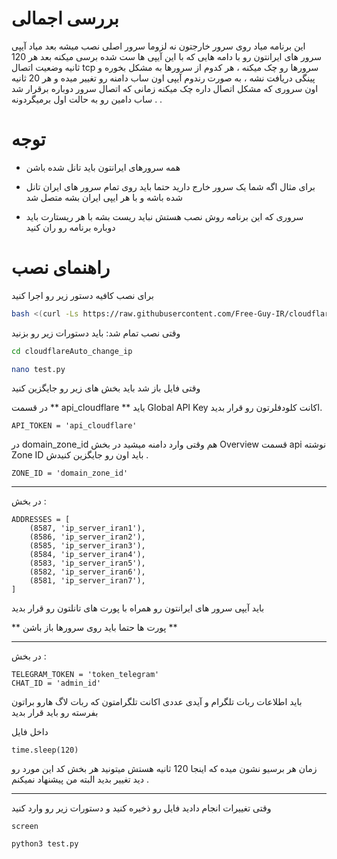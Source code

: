 # بررسی اجمالی

این برنامه میاد روی سرور خارجتون نه لزوما سرور اصلی نصب میشه بعد میاد  آیپی سرور های ایرانتون رو با دامه هایی که با این آیپی ها ست شده  برسی میکنه بعد هر 120 ثانیه وضعیت اتصال tcp سرورها رو چک میکنه ،   هر کدوم از سرورها به مشکل بخوره و  پینگی دریافت نشه ، به صورت رندوم آیپی اون ساب دامنه رو تغییر میده و   هر 20 ثانیه اون سروری که  مشکل اتصال داره  چک میکنه  زمانی که اتصال سرور دوباره برقرار شد  ساب دامین رو به حالت اول برمیگردونه . .

# توجه
- همه سرورهای ایرانتون باید  تانل شده  باشن 

- برای مثال اگه شما یک سرور خارج دارید حتما باید روی تمام سرور های ایران تانل شده باشه و با هر ایپی ایران بشه متصل شد

-  سروری که این برنامه روش نصب هستش نباید ریست بشه با هر ریستارت باید دوباره برنامه رو ران کنید


# راهنمای نصب
برای نصب کافیه دستور زیر رو اجرا کنید

```bash
bash <(curl -Ls https://raw.githubusercontent.com/Free-Guy-IR/cloudflareAuto_change_ip/main/install.sh)
```


وقتی نصب تمام شد:
باید دستورات زیر رو بزنید 

```bash
cd cloudflareAuto_change_ip

nano test.py
```
وقتی فایل  باز شد باید بخش های زیر رو جایگزین کنید 

در قسمت ** api_cloudflare ** باید  Global API Key	 اکانت کلودفلرتون رو قرار بدید.


```
API_TOKEN = 'api_cloudflare' 
```
در  domain_zone_id  هم وقتی وارد دامنه میشید در بخش  Overview
 قسمت api نوشته Zone ID
  باید اون رو جایگزین کنیدش .

```
ZONE_ID = 'domain_zone_id'
```



------

در بخش :
```
ADDRESSES = [
    (8587, 'ip_server_iran1'),
    (8586, 'ip_server_iran2'),
    (8585, 'ip_server_iran3'),
    (8584, 'ip_server_iran4'),
    (8583, 'ip_server_iran5'),
    (8582, 'ip_server_iran6'),
    (8581, 'ip_server_iran7'),
]
```
 باید آیپی سرور های ایرانتون رو همراه با پورت های تانلتون رو 
 قرار بدید 

 ** پورت ها حتما باید روی سرورها باز باشن **


------

در بخش :
```
TELEGRAM_TOKEN = 'token_telegram'
CHAT_ID = 'admin_id'
```

باید اطلاعات ربات تلگرام و آیدی عددی اکانت تلگرامتون که  ربات لاگ هارو براتون بفرسته رو باید قرار بدید 

داخل فایل 
```
time.sleep(120)
```
زمان هر برسیو نشون میده که اینجا 120 ثانیه هستش میتونید هر بخش کد این مورد رو دید تغییر بدید البته من پیشنهاد نمیکنم .


---------

وقتی  تغییرات انجام دادید فایل رو ذخیره کنید و دستورات زیر رو وارد کنید

```
screen

python3 test.py

```

 
